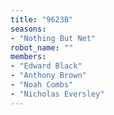 ```yaml
---
title: "9623B"
seasons:
- "Nothing But Net"
robot_name: ""
members:
- "Edward Black"
- "Anthony Brown"
- "Noah Combs"
- "Nicholas Eversley"
---
```

